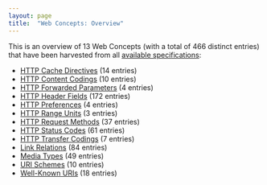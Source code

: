 ```yaml
---
layout: page
title:  "Web Concepts: Overview"
---
```


This is an overview of 13 Web Concepts (with a total of 466 distinct entries) that have been harvested from all [available specifications](/specs):

* [HTTP Cache Directives](http-cache-directives) (14 entries)
* [HTTP Content Codings](http-content-codings) (10 entries)
* [HTTP Forwarded Parameters](http-forwarded-parameters) (4 entries)
* [HTTP Header Fields](http-headers) (172 entries)
* [HTTP Preferences](http-preferences) (4 entries)
* [HTTP Range Units](http-range-units) (3 entries)
* [HTTP Request Methods](http-methods) (37 entries)
* [HTTP Status Codes](http-status-codes) (61 entries)
* [HTTP Transfer Codings](http-transfer-codings) (7 entries)
* [Link Relations](link-relations) (84 entries)
* [Media Types](media-types) (49 entries)
* [URI Schemes](uri-schemes) (10 entries)
* [Well-Known URIs](well-known-uris) (18 entries)

